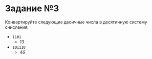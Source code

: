 # Задание №3

Конвертируйте следующие двоичные числа в десятичную систему счисления:

- `1101`
  - _13_
- `101110`
  - _46_
